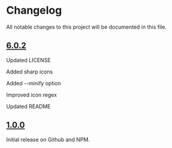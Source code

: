 # Changelog

All notable changes to this project will be documented in this file.

## [6.0.2](https://github.com/optimuspwnius/fontawesome-subset/releases/tag/6.0.2)

Updated LICENSE

Added sharp icons

Added --minify option

Improved icon regex

Updated README

## [1.0.0](https://github.com/optimuspwnius/fontawesome-subset/releases/tag/1.0.0)

Initial release on Github and NPM.